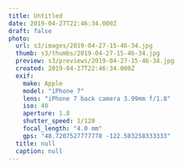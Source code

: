 ```yaml
---
title: Untitled
date: 2019-04-27T22:46:34.000Z
draft: false
photo:
  url: s3/images/2019-04-27-15-46-34.jpg
  thumb: s3/thumbs/2019-04-27-15-46-34.jpg
  preview: s3/previews/2019-04-27-15-46-34.jpg
  created: 2019-04-27T22:46:34.000Z
  exif:
    make: Apple
    model: "iPhone 7"
    lens: "iPhone 7 back camera 3.99mm f/1.8"
    iso: 40
    aperture: 1.8
    shutter_speed: 1/120
    focal_length: "4.0 mm"
    gps: "48.7207527777778 -122.503258333333"
  title: null
  caption: null
---
```


